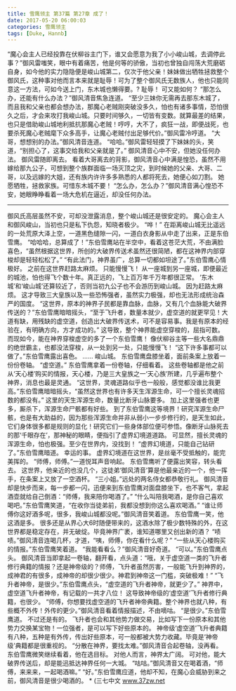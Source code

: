 ```yaml
---
title: 雪鹰领主 第37篇 第27章 成了！
date: 2017-05-20 06:00:03
categories: 雪鹰领主
tags: [Duke, Hannb]
---
```


“魔心会主人已经投靠在伏柳谷主门下，谁又会愿意为我了小小峻山城，去调停此事？”御风雷嗤笑，眼中有着痛苦，他是何等的骄傲，当初也曾独自闯荡大荒磨砺自身，如今他的实力隐隐便是峻山城第二，仅次于他父亲！妹妹做出牺牲拯救整个御风氏，这种事对他而言本来就是耻辱！可为了整个御风氏无数族人，他也只能同意这一方法，可如今送上门，东木城也懒得要。?
耻辱！
可又能如何？
“那怎么办，还能有什么办法？”御风清音焦急连道。
“至少三妹你无需再去那东木城了，而且我和父亲也都会想办法，那魔心老贼刚突破没多久，怕也有诸多事情，恐怕很久之后，才会来攻打我峻山城。只要时间够久，一切皆有变数。就算最差的结果，也只是借助峻山城地利抵抗那魔心老贼！哼哼，大不了，疯狂一战，即便战死，也要杀死魔心老贼麾下众多高手，让魔心老贼付出足够代价。”御风雷冷哼道。
“大哥，想想别的办法。”御风清音连道。
“哈哈。”御风雷轻轻摸了下妹妹的头，笑道，“别担心了，这事交给我和父亲就是了。”
御风清音心中不安，但她没任何办法。
御风雷随即离去。
看着大哥离去的背影，御风清音心中满是惶恐，虽然不用嫁给那九公子，可想到整个族群面临一场灭顶之灾，到时候她的父亲、大哥、二哥，以及远嫁的大姐，还有族内许许多多熟悉的人都将死去，她便心如刀割。
她愿牺牲，拯救家族。可惜东木城不要！
“怎么办，怎么办？”御风清音满心惶恐不安，她眼睁睁看着一场大危机在逼近，却没任何办法。
******
御风氏高层虽然不安，可却没泄露消息，整个峻山城还是很安定的。
魔心会主人和御风峻山，当初也只是私下仇怨，知晓者极少。
“哗！”
在距离峻山城无比遥远的一处荒原大泽上空，一道黑色缝隙一闪，一道白衣身影从中走了出来，正是东伯雪鹰。
“哈哈哈，总算成了！”东伯雪鹰站在半空中，看着这苍茫大荒，不由满脸喜色，“虽然根据这世界，所创的大破界传送术虽然还很简陋，都在这神界内部穿梭却是轻轻松松了。”
“有此法门，神界虽广，总算一切都如坦途了。”东伯雪鹰心情极好。
之前在这世界赶路太麻烦。
只能慢慢飞！
从一座城到另一座城，即便最近的城池，怕也得飞个数十年。真正远的，飞上百万年千万年都很正常。
‘东木城’和‘峻山城’还算较近了，否则当初九公子也不会游历到峻山城。
因为赶路太麻烦。
这才导致三大皇族以及一些恐怖强者，虽然实力极强，却也无法形成统治森严的国度。
“这世界，原本的神界子民都是靠血脉，血脉，又有几个血脉能大破界传送的？”东伯雪鹰暗暗摇头，“至于飞升者，数量本就少，虚空道的就更罕见！大道有缺，用残缺的虚空道，创造出大破界传送术，可不是容易事。我是有原本的经验在，有明确方向，方才成功的。”
这导致，整个神界能虚空穿梭的，屈指可数。
而现如今，能在神界穿梭虚空的多了一个东伯雪鹰！
像伏柳谷主等一些大名鼎鼎的绝世霸主，也都没法穿梭，从一处到另一处，只能慢慢飞！
“这下许多事都可以做了。”东伯雪鹰露出喜色。
……
峻山城。
东伯雪鹰盘膝坐着，面前条案上放着一份份卷轴。
“虚空道。”
东伯雪鹰拿着一份卷轴，仔细看着。
这些卷轴都是他之前从‘天心楼’购买的情报，天心楼，乃是三大皇族之一‘天心族’所建，几乎遍布整个神界，消息也最是灵通。
“这世界，灵魂道路似乎也一般般，感觉都没谁比我更高。”东伯雪鹰暗暗摇头，“虽然这世界也有许多天生浑源生命，可一个擅长灵魂招数的都没有。”
这里的天生浑源生命，数量比断牙山脉要多。
加上这里强者也更多，厮杀下，浑源生命尸骸都有好些。
到了东伯雪鹰这等境界！研究浑源生命尸骸，也是有大助益的，因为那些浑源生命并非从弱小一步步修行的，是天生如此，它们身体很多都是规则的显化！研究它们一些身体部位便可参悟。像断牙山脉死去的那‘千眼存在’，那神秘的眼睛，便指引了虚界幻境道道路。
可显然，擅长灵魂的浑源生命，怕也极强。至少在世界内，没找到！
“虚界幻境道，只能自己钻研了。”东伯雪鹰暗道。
幸运的事。
虚界幻境道在这世界，是丝毫不受抵触的，能完美挥的。
“师傅，师傅。”一道悦耳声音响起。
东伯雪鹰听了便露出笑容，转头看去。
这世界，他亲近的也没几个，这徒弟‘御风清音’算是他最亲近的一个，他一挥手，在条案上又放了一空酒杯。
“三小姐。”远处的两名侍女都恭敬行礼。
御风清音却是快步而来，每一步都一闪，迅便来到东伯雪鹰对面盘膝坐下，也不客气，拿起酒壶就给自己倒酒：“师傅，我来陪你喝酒了。”
“什么叫陪我喝酒，是你自己喜欢喝吧。”东伯雪鹰笑道，“在收你当徒弟前，我都没想到你这么喜欢喝酒。”
“谁让师傅你这好酒多呢，很多，我峻山城都没呢。”御风清音笑着道。
东伯雪鹰一笑，他这酒是多。
很多还是从界心大6时随便带来的，这酒水除了极少数特殊的外，在这世界都是稳定存在，并无破绽。毕竟神界广袤，谁知道哪里又创出新的酒？
“啧啧。”御风清音连喝几杯，才道，“咦，师傅，你在看什么呢？”
“一些从天心楼购买的情报。”东伯雪鹰笑着道。
“我能看看么？”御风清音好奇道。
“可以。”东伯雪鹰点头。
御风清音当即拿起一卷轴，翻开看，点头道：“哦，关于虚空道一类的飞升者修行典籍的情报？还是神帝级的？师傅，飞升者虽然厉害，一般能飞升到神界的，成神君的有很多，成神帝的却很少很少。神君到神帝这一门槛，突破极难！”
“飞升者神帝，是很少。”东伯雪鹰点头，“虚空道的飞升者神帝，就更少了。”
神界中，虚空道飞升者神帝，有记载的一共才八位！
这导致神帝级的‘虚空道’飞升者修行典籍，也很少。
“师傅，你想要找虚空道的飞升者神帝典籍。整个神界也就八种，有些概不外传！外传的更少。”御风清音看着情报描述，不由嘀咕。
“是很少。”东伯雪鹰道。
不过还是有的。
飞升者也会和其他势力做交易，比如写下一份原本和其他势力交换某宝物！一位强者，是可以写下好些原本的。
神帝级‘虚空道’飞升者典籍有八种，五种是有外传，传出好些原本，可一般都被大势力收藏。毕竟是‘神帝级’典籍都是很重视的。
“分散在神界，要找太难。”御风清音合起卷轴，没再看。
东伯雪鹰微笑继续看着，他在选目标。
对他人而言，神界太广阔。
可对他，能大破界传送后，却是能迅抵达神界任何一大城。
“咕咕。”御风清音又在喝着酒，“师傅，来来来，一起喝酒嘛。”
“好。”东伯雪鹰应道，他却不知，在魔心会威胁到来之前，御风清音是很少喝酒的。
*
(三七中文 www.37zw.net
